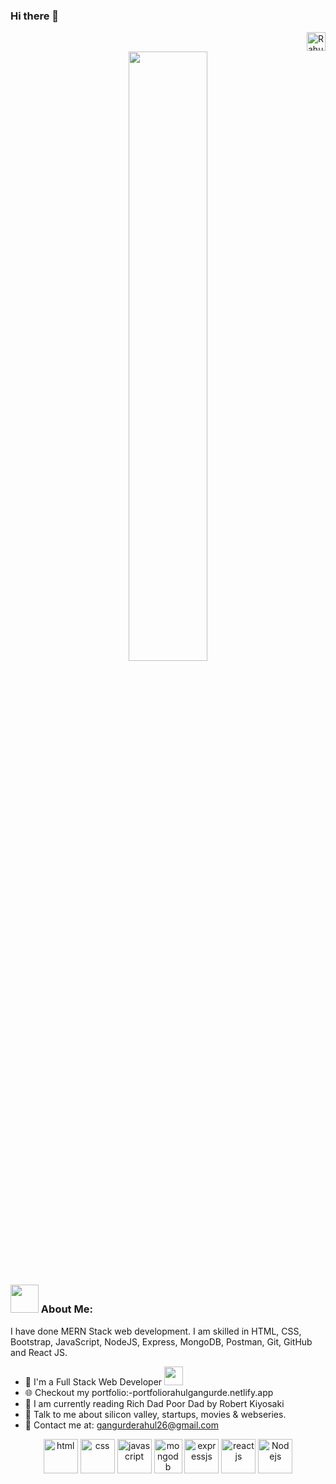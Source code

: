 ### Hi there 👋 
  <a href="https://www.linkedin.com/in/rahul-gangurde-659a44169" target="blank"><img align="right" src="https://cdn.jsdelivr.net/npm/simple-icons@3.0.1/icons/linkedin.svg" alt="Rahul Gangurde" height="30" width="30" /></a>&nbsp;

<p align="center">
      <img src="https://miro.medium.com/max/680/0*7Q3yvSIv_t0ioJ-Z.gif" margin="auto" width="50%" />
</p>

### <img src="https://github.com/TheDudeThatCode/TheDudeThatCode/blob/master/Assets/Developer.gif" width="45px"> About Me:
I have done MERN Stack web development. I am skilled in HTML, CSS, Bootstrap, JavaScript, NodeJS, Express, MongoDB, Postman, Git, GitHub and React JS. 

- 🏦 I'm a Full Stack Web Developer
      <img src="https://media.giphy.com/media/WUlplcMpOCEmTGBtBW/giphy.gif" width="30">
- 🌐 Checkout my portfolio:-portfoliorahulgangurde.netlify.app
- 📖 I am currently reading Rich Dad Poor Dad by Robert Kiyosaki
- 💬 Talk to me about silicon valley, startups, movies & webseries.
- 📧 Contact me at: [gangurderahul26@gmail.com](mailto:gangurderahul26@gmail.com)


<p align="center">
      <img src="https://www.vectorlogo.zone/logos/w3_html5/w3_html5-icon.svg" alt="html" width="55" height="55"/>
      <img src="https://www.vectorlogo.zone/logos/w3_css/w3_css-icon.svg" alt="css" width="55" height="55"/>
      <img src="https://www.vectorlogo.zone/logos/javascript/javascript-icon.svg" alt="javascript" width="55" height="55"/>
      <img src="https://www.vectorlogo.zone/logos/mongodb/mongodb-icon.svg" alt="mongodb" width="45" height="55"/>
      <img src="https://www.vectorlogo.zone/logos/expressjs/expressjs-icon.svg" alt="expressjs" width="55" height="55"/>
      <img src="https://www.vectorlogo.zone/logos/reactjs/reactjs-icon.svg" alt="reactjs" width="55" height="55"/>
      <img src="https://www.vectorlogo.zone/logos/nodejs/nodejs-icon.svg" alt="Nodejs" width="55" height="55"/
  
</p>



